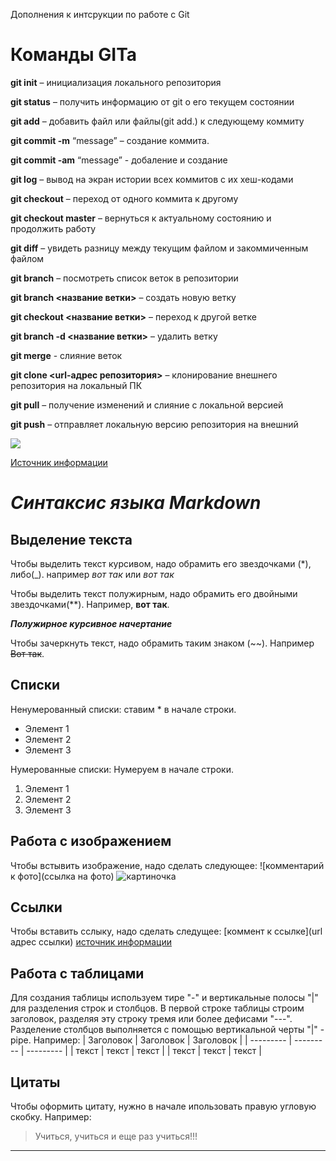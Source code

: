 Дополнения к интсрукции по работе с Git

# Команды GITa

**git init** – инициализация локального репозитория

**git status** – получить информацию от git о его текущем состоянии

**git add** – добавить файл или файлы(git add.) к следующему коммиту

**git commit -m** “message” – создание коммита.

**git commit -am** “message” - добаление и создание 

**git log** – вывод на экран истории всех коммитов с их хеш-кодами

**git checkout** – переход от одного коммита к другому

**git checkout master** – вернуться к актуальному состоянию и продолжить работу

**git diff** – увидеть разницу между текущим файлом и закоммиченным файлом

**git branch** – посмотреть список веток в репозитории

**git branch <название ветки>** – создать новую ветку

**git checkout <название ветки>** – переход к другой ветке

**git branch -d <название ветки>** – удалить ветку

**git merge** - слияние веток

**git clone <url-адрес репозитория>** – клонирование внешнего репозитория на  локальный ПК

**git pull** – получение изменений и слияние с локальной версией

**git push** – отправляет локальную версию репозитория на внешний

![](git-github.png)

[Источник информации](https://gb.ru/lessons/298435)

# **_Синтаксис языка Markdown_** 

## Выделение текста

Чтобы выделить текст курсивом, надо обрамить его звездочками (*), либо(_). например *вот так* или _вот так_

Чтобы выделить текст полужирным, надо обрамить его двойными звездочками(**). Например, **вот так**.

**_Полужирное курсивное начертание_**

Чтобы зачеркнуть текст, надо обрамить таким знаком (~~). Например ~~Вот так~~.

## Списки

Ненумерованный списки: ставим * в начале строки.
* Элемент 1
* Элемент 2
* Элемент 3

Нумерованные списки: Нумеруем в начале строки.
1. Элемент 1 
2. Элемент 2
3. Элемент 3

## Работа с изображением

Чтобы встывить изображение, надо сделать следующее:
![комментарий к фото](ссылка на фото)
![картиночка](Markdown.png)

## Ссылки

Чтобы вставить сслыку, надо сделать следущее:
[коммент к ссылке](url адрес ссылки)
[источник информации](https://gb.ru/lessons/298436)


## Работа с таблицами

Для создания таблицы используем тире "-" и вертикальные полосы "|" для разделения строк и столбцов. В первой строке таблицы строим заголовок, разделяя эту строку тремя или более дефисами "---". Разделение столбцов выполняется с помощью вертикальной черты "|" - pipe.
Например:
| Заголовок | Заголовок | Заголовок |
| --------- | --------- | --------- |
| текст | текст | текст |
| текст | текст | текст |

## Цитаты
Чтобы оформить цитату, нужно в начале ипользовать правую угловую скобку. Например: 
> Учиться, учиться и еще раз учиться!!!
**************


